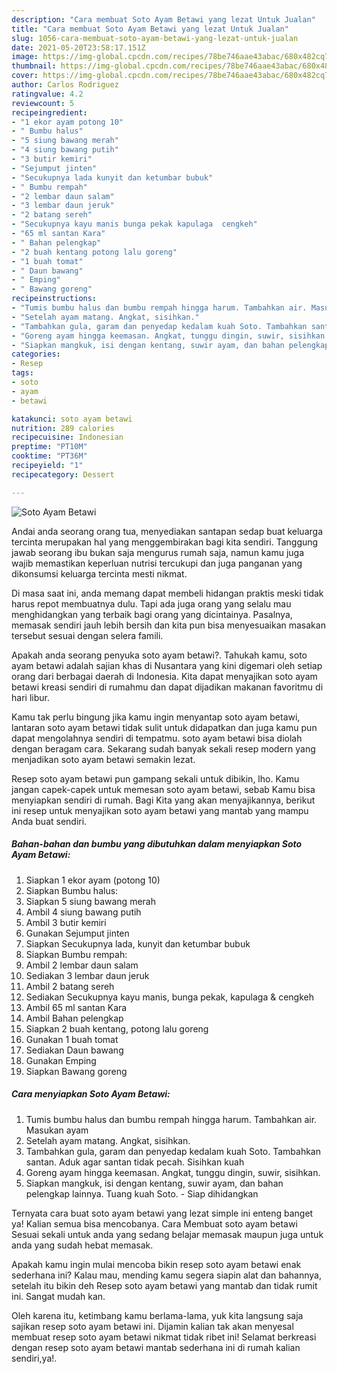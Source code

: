 ```yaml
---
description: "Cara membuat Soto Ayam Betawi yang lezat Untuk Jualan"
title: "Cara membuat Soto Ayam Betawi yang lezat Untuk Jualan"
slug: 1056-cara-membuat-soto-ayam-betawi-yang-lezat-untuk-jualan
date: 2021-05-20T23:58:17.151Z
image: https://img-global.cpcdn.com/recipes/78be746aae43abac/680x482cq70/soto-ayam-betawi-foto-resep-utama.jpg
thumbnail: https://img-global.cpcdn.com/recipes/78be746aae43abac/680x482cq70/soto-ayam-betawi-foto-resep-utama.jpg
cover: https://img-global.cpcdn.com/recipes/78be746aae43abac/680x482cq70/soto-ayam-betawi-foto-resep-utama.jpg
author: Carlos Rodriguez
ratingvalue: 4.2
reviewcount: 5
recipeingredient:
- "1 ekor ayam potong 10"
- " Bumbu halus"
- "5 siung bawang merah"
- "4 siung bawang putih"
- "3 butir kemiri"
- "Sejumput jinten"
- "Secukupnya lada kunyit dan ketumbar bubuk"
- " Bumbu rempah"
- "2 lembar daun salam"
- "3 lembar daun jeruk"
- "2 batang sereh"
- "Secukupnya kayu manis bunga pekak kapulaga  cengkeh"
- "65 ml santan Kara"
- " Bahan pelengkap"
- "2 buah kentang potong lalu goreng"
- "1 buah tomat"
- " Daun bawang"
- " Emping"
- " Bawang goreng"
recipeinstructions:
- "Tumis bumbu halus dan bumbu rempah hingga harum. Tambahkan air. Masukan ayam"
- "Setelah ayam matang. Angkat, sisihkan."
- "Tambahkan gula, garam dan penyedap kedalam kuah Soto. Tambahkan santan. Aduk agar santan tidak pecah. Sisihkan kuah"
- "Goreng ayam hingga keemasan. Angkat, tunggu dingin, suwir, sisihkan."
- "Siapkan mangkuk, isi dengan kentang, suwir ayam, dan bahan pelengkap lainnya. Tuang kuah Soto.  Siap dihidangkan"
categories:
- Resep
tags:
- soto
- ayam
- betawi

katakunci: soto ayam betawi 
nutrition: 289 calories
recipecuisine: Indonesian
preptime: "PT10M"
cooktime: "PT36M"
recipeyield: "1"
recipecategory: Dessert

---
```



![Soto Ayam Betawi](https://img-global.cpcdn.com/recipes/78be746aae43abac/680x482cq70/soto-ayam-betawi-foto-resep-utama.jpg)

Andai anda seorang orang tua, menyediakan santapan sedap buat keluarga tercinta merupakan hal yang menggembirakan bagi kita sendiri. Tanggung jawab seorang ibu bukan saja mengurus rumah saja, namun kamu juga wajib memastikan keperluan nutrisi tercukupi dan juga panganan yang dikonsumsi keluarga tercinta mesti nikmat.

Di masa  saat ini, anda memang dapat membeli hidangan praktis meski tidak harus repot membuatnya dulu. Tapi ada juga orang yang selalu mau menghidangkan yang terbaik bagi orang yang dicintainya. Pasalnya, memasak sendiri jauh lebih bersih dan kita pun bisa menyesuaikan masakan tersebut sesuai dengan selera famili. 



Apakah anda seorang penyuka soto ayam betawi?. Tahukah kamu, soto ayam betawi adalah sajian khas di Nusantara yang kini digemari oleh setiap orang dari berbagai daerah di Indonesia. Kita dapat menyajikan soto ayam betawi kreasi sendiri di rumahmu dan dapat dijadikan makanan favoritmu di hari libur.

Kamu tak perlu bingung jika kamu ingin menyantap soto ayam betawi, lantaran soto ayam betawi tidak sulit untuk didapatkan dan juga kamu pun dapat mengolahnya sendiri di tempatmu. soto ayam betawi bisa diolah dengan beragam cara. Sekarang sudah banyak sekali resep modern yang menjadikan soto ayam betawi semakin lezat.

Resep soto ayam betawi pun gampang sekali untuk dibikin, lho. Kamu jangan capek-capek untuk memesan soto ayam betawi, sebab Kamu bisa menyiapkan sendiri di rumah. Bagi Kita yang akan menyajikannya, berikut ini resep untuk menyajikan soto ayam betawi yang mantab yang mampu Anda buat sendiri.

<!--inarticleads1-->

##### Bahan-bahan dan bumbu yang dibutuhkan dalam menyiapkan Soto Ayam Betawi:

1. Siapkan 1 ekor ayam (potong 10)
1. Siapkan  Bumbu halus:
1. Siapkan 5 siung bawang merah
1. Ambil 4 siung bawang putih
1. Ambil 3 butir kemiri
1. Gunakan Sejumput jinten
1. Siapkan Secukupnya lada, kunyit dan ketumbar bubuk
1. Siapkan  Bumbu rempah:
1. Ambil 2 lembar daun salam
1. Sediakan 3 lembar daun jeruk
1. Ambil 2 batang sereh
1. Sediakan Secukupnya kayu manis, bunga pekak, kapulaga &amp; cengkeh
1. Ambil 65 ml santan Kara
1. Ambil  Bahan pelengkap
1. Siapkan 2 buah kentang, potong lalu goreng
1. Gunakan 1 buah tomat
1. Sediakan  Daun bawang
1. Gunakan  Emping
1. Siapkan  Bawang goreng




<!--inarticleads2-->

##### Cara menyiapkan Soto Ayam Betawi:

1. Tumis bumbu halus dan bumbu rempah hingga harum. Tambahkan air. Masukan ayam
1. Setelah ayam matang. Angkat, sisihkan.
1. Tambahkan gula, garam dan penyedap kedalam kuah Soto. Tambahkan santan. Aduk agar santan tidak pecah. Sisihkan kuah
1. Goreng ayam hingga keemasan. Angkat, tunggu dingin, suwir, sisihkan.
1. Siapkan mangkuk, isi dengan kentang, suwir ayam, dan bahan pelengkap lainnya. Tuang kuah Soto.  - Siap dihidangkan




Ternyata cara buat soto ayam betawi yang lezat simple ini enteng banget ya! Kalian semua bisa mencobanya. Cara Membuat soto ayam betawi Sesuai sekali untuk anda yang sedang belajar memasak maupun juga untuk anda yang sudah hebat memasak.

Apakah kamu ingin mulai mencoba bikin resep soto ayam betawi enak sederhana ini? Kalau mau, mending kamu segera siapin alat dan bahannya, setelah itu bikin deh Resep soto ayam betawi yang mantab dan tidak rumit ini. Sangat mudah kan. 

Oleh karena itu, ketimbang kamu berlama-lama, yuk kita langsung saja sajikan resep soto ayam betawi ini. Dijamin kalian tak akan menyesal membuat resep soto ayam betawi nikmat tidak ribet ini! Selamat berkreasi dengan resep soto ayam betawi mantab sederhana ini di rumah kalian sendiri,ya!.

